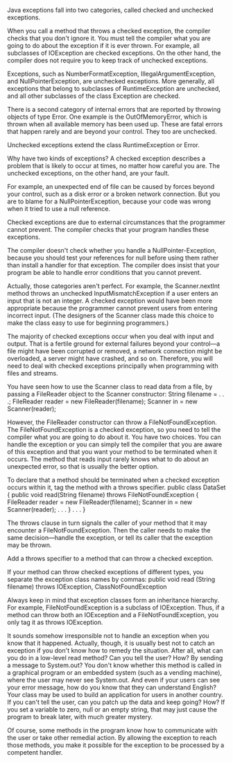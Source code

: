Java exceptions fall into two categories, 
called checked and unchecked exceptions. 

When you call a method that throws a checked exception, 
the compiler checks that you don't ignore it. 
You must tell the compiler what you are going to do about the exception if it is ever thrown. 
For example, all subclasses of IOException are checked exceptions. 
On the other hand, 
the compiler does not require you to keep track of unchecked exceptions. 

Exceptions, such as NumberFormatException, IllegalArgumentException, and NullPointerException, 
are unchecked exceptions. More generally, 
all exceptions that belong to subclasses of RuntimeException are unchecked, 
and all other subclasses of the class Exception are checked. 

There is a second category of internal errors that are reported by throwing objects of type Error. 
One example is the OutOfMemoryError, 
which is thrown when all available memory has been used up. 
These are fatal errors that happen rarely and are beyond your control. 
They too are unchecked. 
     
Unchecked exceptions extend the class RuntimeException or Error. 

Why have two kinds of exceptions? 
A checked exception describes a problem that is likely to occur at times, 
no matter how careful you are. 
The unchecked exceptions, on the other hand, are your fault. 

For example, an unexpected end of file can be caused by forces beyond your control, 
such as a disk error or a broken network connection. 
But you are to blame for a NullPointerException, because your code was wrong when it tried to use a null reference.      
   
 
Checked exceptions are due to external circumstances that the programmer cannot prevent. 
The compiler checks that your program handles these exceptions. 
 
  
 



The compiler doesn't check whether you handle a NullPointer-Exception, because you should test your references for null before using them rather than install a handler for that exception. The compiler does insist that your program be able to handle error conditions that you cannot prevent.


Actually, those categories aren't perfect. For example, the Scanner.nextInt method throws an unchecked InputMismatchException if a user enters an input that is not an integer. A checked exception would have been more appropriate because the programmer cannot prevent users from entering incorrect input. (The designers of the Scanner class made this choice to make the class easy to use for beginning programmers.)


The majority of checked exceptions occur when you deal with input and output. That is a fertile ground for external failures beyond your control—a file might have been corrupted or removed, a network connection might be overloaded, a server might have crashed, and so on. Therefore, you will need to deal with checked exceptions principally when programming with files and streams.


You have seen how to use the Scanner class to read data from a file, by passing a FileReader object to the Scanner constructor: 
String filename = . . .;
FileReader reader = new FileReader(filename);
Scanner in = new Scanner(reader);

However, the FileReader constructor can throw a FileNotFoundException. The FileNotFoundException is a checked exception, so you need to tell the compiler what you are going to do about it. You have two choices. You can handle the exception or you can simply tell the compiler that you are aware of this exception and that you want your method to be terminated when it occurs. The method that reads input rarely knows what to do about an unexpected error, so that is usually the better option.


To declare that a method should be terminated when a checked exception occurs within it, tag the method with a throws specifier. 
public class DataSet
{
   public void read(String filename) throws FileNotFoundException
   {
      FileReader reader = new FileReader(filename);
      Scanner in = new Scanner(reader);
      . . .
   }
   . . .
}

The throws clause in turn signals the caller of your method that it may encounter a FileNotFoundException. Then the caller needs to make the same decision—handle the exception, or tell its caller that the exception may be thrown.      
   
 
Add a throws specifier to a method that can throw a checked exception. 
 
 
 
   
    
 



If your method can throw checked exceptions of different types, you separate the exception class names by commas: 
public void read (String filename)
      throws IOException, ClassNotFoundException

Always keep in mind that exception classes form an inheritance hierarchy. For example, FileNotFoundException is a subclass of IOException. Thus, if a method can throw both an IOException and a FileNotFoundException, you only tag it as throws IOException.


It sounds somehow irresponsible not to handle an exception when you know that it happened. Actually, though, it is usually best not to catch an exception if you don't know how to remedy the situation. After all, what can you do in a low-level read method? Can you tell the user? How? By sending a message to System.out? You don't know whether this method is called in a graphical program or an embedded system (such as a vending machine), where the user may never see System.out. And even if your users can see your error message, how do you know that they can understand English? Your class may be used to build an application for users in another country. If you can't tell the user, can you patch up the data and keep going? How? If you set a variable to zero, null or an empty string, that may just cause the program to break later, with much greater mystery.


Of course, some methods in the program know how to communicate with the user or take other remedial action. By allowing the exception to reach those methods, you make it possible for the exception to be processed by a competent handler. 
